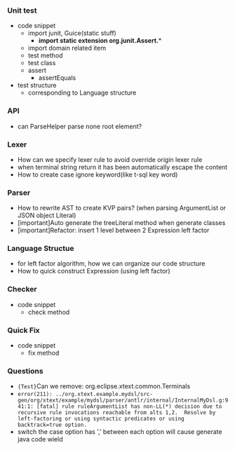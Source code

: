 ### Unit test
- code snippet
  - import junit, Guice(static stuff)
    - **import static extension org.junit.Assert.***
  - import domain related item
  - test method
  - test class
  - assert
    - assertEquals
- test structure
  - corresponding to Language structure


### API
- can ParseHelper parse none root element?

### Lexer
- How can we specify lexer rule to avoid override origin lexer rule
- when terminal string return it has been automatically escape the content
- How to create case ignore keyword(like t-sql key word)

### Parser
- How to rewrite AST to create KVP pairs? (when parsing ArgumentList or JSON object Literal)
- [important]Auto generate the treeLiteral method when generate classes
- [important]Refactor: insert 1 level between 2 Expression left factor

### Language Structue
- for left factor algorithm, how we can organize our code structure
- How to quick construct Expression (using left factor)


### Checker 
- code snippet
  - check method


### Quick Fix
- code snippet
  - fix method


### Questions
- ```{Test}```Can we remove: org.eclipse.xtext.common.Terminals 
- ```error(211): ../org.xtext.example.mydsl/src-gen/org/xtext/example/mydsl/parser/antlr/internal/InternalMyDsl.g:941:1: [fatal] rule ruleArgumentList has non-LL(*) decision due to recursive rule invocations reachable from alts 1,2.  Resolve by left-factoring or using syntactic predicates or using backtrack=true option.```
- switch the case option has ',' between each option will cause generate java code wield
